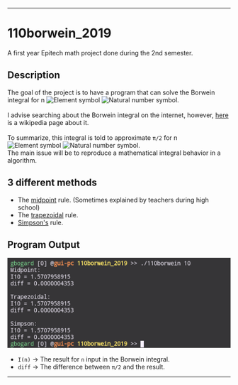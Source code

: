 ***

# 110borwein_2019

A first year Epitech math project done during the 2nd semester.<br>

## Description

The goal of the project is to have a program that can solve the Borwein integral for n ![Element symbol](https://wikimedia.org/api/rest_v1/media/math/render/svg/6fe4d5b0a594c1da89b5e78e7dfbeed90bdcc32f) ![Natural number symbol](https://wikimedia.org/api/rest_v1/media/math/render/svg/fdf9a96b565ea202d0f4322e9195613fb26a9bed).<br>
<br>
I advise searching about the Borwein integral on the internet, however, [here](https://en.wikipedia.org/wiki/Borwein_integral) is a wikipedia page about it.<br>
<br>
To summarize, this integral is told to approximate <code>π/2</code> for n ![Element symbol](https://wikimedia.org/api/rest_v1/media/math/render/svg/6fe4d5b0a594c1da89b5e78e7dfbeed90bdcc32f) ![Natural number symbol](https://wikimedia.org/api/rest_v1/media/math/render/svg/fdf9a96b565ea202d0f4322e9195613fb26a9bed).<br>
The main issue will be to reproduce a mathematical integral behavior in a algorithm.<br>

## 3 different methods

* The [midpoint](https://www.purplemath.com/modules/midpoint.htm) rule. (Sometimes explained by teachers during high school)
* The [trapezoidal](https://byjus.com/maths/trapezoidal-rule/) rule.
* [Simpson's](https://en.wikipedia.org/wiki/Simpson%27s_rule) rule.

## Program Output

![110borwein Normal Output](https://github.com/guillaumebgd/110borwein_2019/blob/master/.github_assets/110borwein_normal_output.png?raw=true)

* <code>I(n)</code> -> The result for <code>n</code> input in the Borwein integral.<br>
* <code>diff</code> -> The difference between <code>π/2</code> and the result.

***
